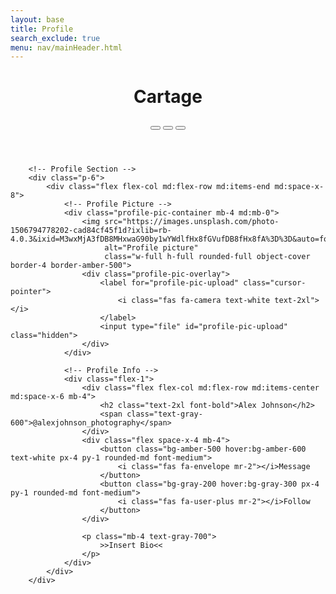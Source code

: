 ```yaml
---
layout: base
title: Profile
search_exclude: true
menu: nav/mainHeader.html
---
```


<html lang="en">
<head>
    <meta charset="UTF-8">
    <meta name="viewport" content="width=device-width, initial-scale=1.0">
    <title>User Profile | Cartage</title>
    <script src="https://cdn.tailwindcss.com"></script>
    <link rel="stylesheet" href="https://cdnjs.cloudflare.com/ajax/libs/font-awesome/6.4.0/css/all.min.css">
    <style>
        .profile-pic-container {
            position: relative;
            width: 150px;
            height: 150px;
        }
        .profile-pic-overlay {
            position: absolute;
            top: 0;
            left: 0;
            width: 100%;
            height: 100%;
            background-color: rgba(0, 0, 0, 0.5);
            border-radius: 50%;
            display: flex;
            justify-content: center;
            align-items: center;
            opacity: 0;
            transition: opacity 0.3s;
        }
        .profile-pic-container:hover .profile-pic-overlay {
            opacity: 1;
        }
        .post-grid {
            display: grid;
            grid-template-columns: repeat(3, 1fr);
            gap: 2px;
        }
        .post-item {
            aspect-ratio: 1/1;
            position: relative;
        }
        .post-overlay {
            position: absolute;
            top: 0;
            left: 0;
            width: 100%;
            height: 100%;
            background-color: rgba(0, 0, 0, 0.3);
            display: flex;
            justify-content: center;
            align-items: center;
            opacity: 0;
            transition: opacity 0.2s;
        }
        .post-item:hover .post-overlay {
            opacity: 1;
        }
    </style>
</head>
<body class="bg-gray-100 font-sans">
    <div class="max-w-4xl mx-auto bg-white shadow-sm">
        <!-- Header -->
        <header class="bg-gray-900 text-white p-4">
            <div class="flex justify-between items-center">
                <div class="flex items-center space-x-2">
                    <i class="fas fa-camera-retro text-2xl text-amber-500"></i>
                    <h1 class="text-xl font-bold">Cartage</h1>
                </div>
                <div class="flex items-center space-x-4">
                    <button class="p-2 rounded-full hover:bg-gray-700">
                        <i class="fas fa-search"></i>
                    </button>
                    <button class="p-2 rounded-full hover:bg-gray-700">
                        <i class="fas fa-bell"></i>
                    </button>
                    <button class="p-2 rounded-full hover:bg-gray-700">
                        <i class="fas fa-user"></i>
                    </button>
                </div>
            </div>
        </header>

        <!-- Profile Section -->
        <div class="p-6">
            <div class="flex flex-col md:flex-row md:items-end md:space-x-8">
                <!-- Profile Picture -->
                <div class="profile-pic-container mb-4 md:mb-0">
                    <img src="https://images.unsplash.com/photo-1506794778202-cad84cf45f1d?ixlib=rb-4.0.3&ixid=M3wxMjA3fDB8MHxwaG90by1wYWdlfHx8fGVufDB8fHx8fA%3D%3D&auto=format&fit=crop&w=200&q=80"
                         alt="Profile picture"
                         class="w-full h-full rounded-full object-cover border-4 border-amber-500">
                    <div class="profile-pic-overlay">
                        <label for="profile-pic-upload" class="cursor-pointer">
                            <i class="fas fa-camera text-white text-2xl"></i>
                        </label>
                        <input type="file" id="profile-pic-upload" class="hidden">
                    </div>
                </div>

                <!-- Profile Info -->
                <div class="flex-1">
                    <div class="flex flex-col md:flex-row md:items-center md:space-x-6 mb-4">
                        <h2 class="text-2xl font-bold">Alex Johnson</h2>
                        <span class="text-gray-600">@alexjohnson_photography</span>
                    </div>
                    <div class="flex space-x-4 mb-4">
                        <button class="bg-amber-500 hover:bg-amber-600 text-white px-4 py-1 rounded-md font-medium">
                            <i class="fas fa-envelope mr-2"></i>Message
                        </button>
                        <button class="bg-gray-200 hover:bg-gray-300 px-4 py-1 rounded-md font-medium">
                            <i class="fas fa-user-plus mr-2"></i>Follow
                        </button>
                    </div>

                    <p class="mb-4 text-gray-700">
                        >>Insert Bio<<
                    </p>
                </div>
            </div>
        </div>